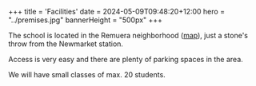+++
title = 'Facilities'
date = 2024-05-09T09:48:20+12:00
hero = "../premises.jpg"
bannerHeight = "500px"
+++

The school is located in the Remuera neighborhood ([map](https://maps.app.goo.gl/iRTgtRV3pyQCjkkE7)), just a stone's throw from the Newmarket station.

Access is very easy and there are plenty of parking spaces in the area.

We will have small classes of max. 20 students.
